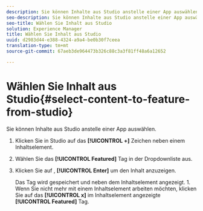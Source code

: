 ```yaml
---
description: Sie können Inhalte aus Studio anstelle einer App auswählen.
seo-description: Sie können Inhalte aus Studio anstelle einer App auswählen.
seo-title: Wählen Sie Inhalt aus Studio
solution: Experience Manager
title: Wählen Sie Inhalt aus Studio
uuid: d2983d44-e388-4324-a9a4-be0b30f7ceea
translation-type: tm+mt
source-git-commit: 67aeb3de964473b326c88c3a3f81ff48a6a12652

---
```



# Wählen Sie Inhalt aus Studio{#select-content-to-feature-from-studio}

Sie können Inhalte aus Studio anstelle einer App auswählen.

1. Klicken Sie in Studio auf das **[!UICONTROL +]** Zeichen neben einem Inhaltselement.
1. Wählen Sie das **[!UICONTROL Featured]** Tag in der Dropdownliste aus.
1. Klicken Sie auf , **[!UICONTROL Enter]** um den Inhalt anzuzeigen.

   Das Tag wird gespeichert und neben dem Inhaltselement angezeigt. 1. Wenn Sie nicht mehr mit einem Inhaltselement arbeiten möchten, klicken Sie auf das **[!UICONTROL x]** im Inhaltselement angezeigte **[!UICONTROL Featured]** Tag.

